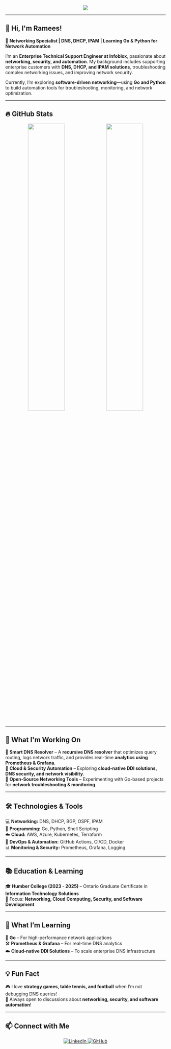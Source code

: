 <!-- GitHub Profile Header with Stats -->
<p align="center">
  <img src="https://readme-typing-svg.herokuapp.com?size=22&duration=3000&color=36BCF7&vCenter=true&width=600&lines=Enterprise+Technical+Support+Engineer+🚀;Networking+%7C+DNS%2C+DHCP%2C+IPAM+%7C+Security;Building+Networking+Tools+with+Go+and+Python+%7C+Cloud+Automation">
</p>

---

## 👋 Hi, I'm Ramees!  

🔹 **Networking Specialist | DNS, DHCP, IPAM | Learning Go & Python for Network Automation**  

I’m an **Enterprise Technical Support Engineer at Infoblox**, passionate about **networking, security, and automation**. My background includes supporting enterprise customers with **DNS, DHCP, and IPAM solutions**, troubleshooting complex networking issues, and improving network security.  

Currently, I’m exploring **software-driven networking**—using **Go and Python** to build automation tools for troubleshooting, monitoring, and network optimization.  

---

## 🔥 GitHub Stats  
<p align="center">
  <img src="https://github-readme-stats.vercel.app/api?username=ramees-kr&show_icons=true&theme=radical" width="48%">
  <img src="https://github-readme-streak-stats.herokuapp.com/?user=ramees-kr&theme=dark" width="48%">
</p>

---

## 🚀 What I'm Working On  
🔹 **Smart DNS Resolver** – A **recursive DNS resolver** that optimizes query routing, logs network traffic, and provides real-time **analytics using Prometheus & Grafana**.  
🔹 **Cloud & Security Automation** – Exploring **cloud-native DDI solutions, DNS security, and network visibility**.  
🔹 **Open-Source Networking Tools** – Experimenting with Go-based projects for **network troubleshooting & monitoring**.  

---

## 🛠️ Technologies & Tools  
💻 **Networking:** DNS, DHCP, BGP, OSPF, IPAM  
🚀 **Programming:** Go, Python, Shell Scripting  
☁️ **Cloud:** AWS, Azure, Kubernetes, Terraform  
🔧 **DevOps & Automation:** GitHub Actions, CI/CD, Docker  
📊 **Monitoring & Security:** Prometheus, Grafana, Logging  

---

## 📚 Education & Learning  
🎓 **Humber College (2023 - 2025)** – Ontario Graduate Certificate in **Information Technology Solutions**  
🎯 Focus: **Networking, Cloud Computing, Security, and Software Development**  

---
<!--
## 🏆 Featured Projects  
🔥 [**Smart DNS Resolver**](https://github.com/your-username/smart-dns-resolver) – A **recursive DNS resolver** with **latency-based forwarding & real-time analytics**.  
📡 [**Network Monitoring Tool**](https://github.com/your-username/network-monitoring) – A **Go-based tool for tracking DNS traffic & security threats**.  
💡 More on the way...  

---
-->
## 🎯 What I’m Learning  
🌱 **Go** – For high-performance network applications  
🛠️ **Prometheus & Grafana** – For real-time DNS analytics  
☁️ **Cloud-native DDI Solutions** – To scale enterprise DNS infrastructure  

---

## 💡 Fun Fact  
🎮 I love **strategy games, table tennis, and football** when I’m not debugging DNS queries!  
💬 Always open to discussions about **networking, security, and software automation**!  

---

## 📫 Connect with Me  
<p align="center">
  <a href="https://linkedin.com/in/rameeskr">
    <img src="https://img.shields.io/badge/LinkedIn-Connect-blue?logo=linkedin" alt="LinkedIn">
  </a>
  <a href="https://github.com/ramees-kr">
    <img src="https://img.shields.io/badge/GitHub-Follow-black?logo=github" alt="GitHub">
  </a>
</p>
